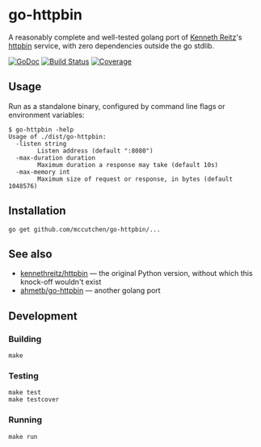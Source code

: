 # go-httpbin

A reasonably complete and well-tested golang port of [Kenneth Reitz][kr]'s
[httpbin][httpbin-org] service, with zero dependencies outside the go stdlib.

[![GoDoc](https://godoc.org/github.com/mccutchen/go-httpbin?status.svg)](https://godoc.org/github.com/mccutchen/go-httpbin)
[![Build Status](https://travis-ci.org/mccutchen/go-httpbin.svg?branch=master)](http://travis-ci.org/mccutchen/go-httpbin)
[![Coverage](http://gocover.io/_badge/github.com/mccutchen/go-httpbin/httpbin?0)](http://gocover.io/github.com/mccutchen/go-httpbin/httpbin)

## Usage

Run as a standalone binary, configured by command line flags or environment
variables:

```
$ go-httpbin -help
Usage of ./dist/go-httpbin:
  -listen string
        Listen address (default ":8080")
  -max-duration duration
        Maximum duration a response may take (default 10s)
  -max-memory int
        Maximum size of request or response, in bytes (default 1048576)
```

## Installation

```
go get github.com/mccutchen/go-httpbin/...
```

## See also

 - [kennethreitz/httpbin][httpbin-repo] — the original Python version, without
   which this knock-off wouldn't exist
 - [ahmetb/go-httpbin][ahmet-go-httpbin] — another golang port

## Development

### Building

```
make
```

### Testing

```
make test
make testcover
```

### Running

```
make run
```

[kr]: https://github.com/kennethreitz
[httpbin-org]: https://httpbin.org/
[httpbin-repo]: https://github.com/kennethreitz/httpbin
[ahmet-go-httpbin]: https://github.com/ahmetb/go-httpbin
